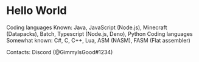 # Hello World

Coding languages Known: Java, JavaScript (Node.js), Minecraft (Datapacks), Batch, Typescript (Node.js, Deno), Python
Coding languages Somewhat known: C#, C, C++, Lua, ASM (NASM), FASM (Flat assembler)

Contacts: Discord (@GimmyIsGood#1234)
